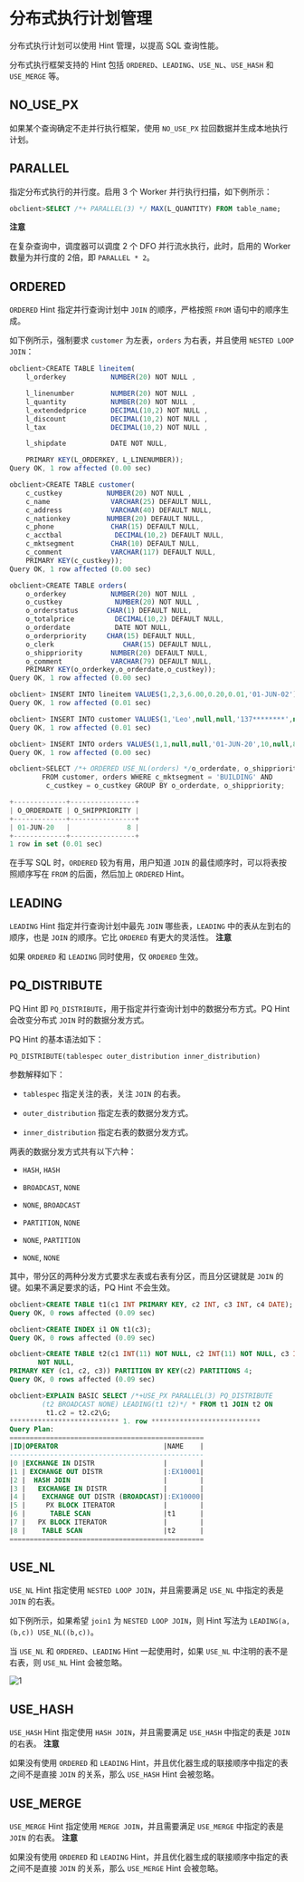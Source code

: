 分布式执行计划管理 
==============================

分布式执行计划可以使用 Hint 管理，以提高 SQL 查询性能。

分布式执行框架支持的 Hint 包括 `ORDERED`、`LEADING`、`USE_NL`、`USE_HASH` 和 `USE_MERGE` 等。

NO_USE_PX 
------------------------------

如果某个查询确定不走并行执行框架，使用 `NO_USE_PX` 拉回数据并生成本地执行计划。

PARALLEL 
-----------------------------

指定分布式执行的并行度。启用 3 个 Worker 并行执行扫描，如下例所示：

```sql
obclient>SELECT /*+ PARALLEL(3) */ MAX(L_QUANTITY) FROM table_name;
```


**注意**



在复杂查询中，调度器可以调度 2 个 DFO 并行流水执行，此时，启用的 Worker 数量为并行度的 2倍，即 `PARALLEL * 2`。

ORDERED 
----------------------------

`ORDERED` Hint 指定并行查询计划中 `JOIN` 的顺序，严格按照 `FROM` 语句中的顺序生成。

如下例所示，强制要求 `customer` 为左表，`orders` 为右表，并且使用 `NESTED LOOP JOIN`：

```javascript
obclient>CREATE TABLE lineitem(
    l_orderkey           NUMBER(20) NOT NULL ,

    l_linenumber         NUMBER(20) NOT NULL ,
    l_quantity           NUMBER(20) NOT NULL ,
    l_extendedprice      DECIMAL(10,2) NOT NULL ,
    l_discount           DECIMAL(10,2) NOT NULL ,
    l_tax                DECIMAL(10,2) NOT NULL ,

    l_shipdate           DATE NOT NULL,

    PRIMARY KEY(L_ORDERKEY, L_LINENUMBER));
Query OK, 1 row affected (0.00 sec)

obclient>CREATE TABLE customer(
    c_custkey           NUMBER(20) NOT NULL ,
    c_name               VARCHAR(25) DEFAULT NULL,
    c_address            VARCHAR(40) DEFAULT NULL,
    c_nationkey         NUMBER(20) DEFAULT NULL,
    c_phone              CHAR(15) DEFAULT NULL,
    c_acctbal             DECIMAL(10,2) DEFAULT NULL,
    c_mktsegment         CHAR(10) DEFAULT NULL,
    c_comment            VARCHAR(117) DEFAULT NULL,
    PRIMARY KEY(c_custkey));
Query OK, 1 row affected (0.00 sec)

obclient>CREATE TABLE orders(
    o_orderkey           NUMBER(20) NOT NULL ,
    o_custkey             NUMBER(20) NOT NULL ,
    o_orderstatus       CHAR(1) DEFAULT NULL,
    o_totalprice          DECIMAL(10,2) DEFAULT NULL,
    o_orderdate           DATE NOT NULL,
    o_orderpriority     CHAR(15) DEFAULT NULL,
    o_clerk                 CHAR(15) DEFAULT NULL,
    o_shippriority       NUMBER(20) DEFAULT NULL,
    o_comment            VARCHAR(79) DEFAULT NULL,
    PRIMARY KEY(o_orderkey,o_orderdate,o_custkey));
Query OK, 1 row affected (0.00 sec)

obclient> INSERT INTO lineitem VALUES(1,2,3,6.00,0.20,0.01,'01-JUN-02');
Query OK, 1 row affected (0.01 sec)

obclient> INSERT INTO customer VALUES(1,'Leo',null,null,'137********',null,'BUILDING',null);
Query OK, 1 row affected (0.01 sec)

obclient> INSERT INTO orders VALUES(1,1,null,null,'01-JUN-20',10,null,8,null);
Query OK, 1 row affected (0.00 sec)

obclient>SELECT /*+ ORDERED USE_NL(orders) */o_orderdate, o_shippriority
        FROM customer, orders WHERE c_mktsegment = 'BUILDING' AND
         c_custkey = o_custkey GROUP BY o_orderdate, o_shippriority;

+-------------+----------------+
| O_ORDERDATE | O_SHIPPRIORITY |
+-------------+----------------+
| 01-JUN-20   |              8 |
+-------------+----------------+
1 row in set (0.01 sec)
```



在手写 SQL 时，`ORDERED` 较为有用，用户知道 `JOIN` 的最佳顺序时，可以将表按照顺序写在 `FROM` 的后面，然后加上 `ORDERED` Hint。

LEADING 
----------------------------

`LEADING` Hint 指定并行查询计划中最先 `JOIN` 哪些表，`LEADING` 中的表从左到右的顺序，也是 `JOIN` 的顺序。它比 `ORDERED` 有更大的灵活性。
**注意**



如果 `ORDERED` 和 `LEADING` 同时使用，仅 `ORDERED` 生效。

PQ_DISTRIBUTE 
----------------------------------

PQ Hint 即 `PQ_DISTRIBUTE`，用于指定并行查询计划中的数据分布方式。PQ Hint 会改变分布式 `JOIN` 时的数据分发方式。

PQ Hint 的基本语法如下：

```unknow
PQ_DISTRIBUTE(tablespec outer_distribution inner_distribution)
```



参数解释如下：

* `tablespec` 指定关注的表，关注 `JOIN` 的右表。

  

* `outer_distribution` 指定左表的数据分发方式。

  

* `inner_distribution` 指定右表的数据分发方式。

  




两表的数据分发方式共有以下六种：

* `HASH`, `HASH`

  

* `BROADCAST`, `NONE`

  

* `NONE`, `BROADCAST`

  

* `PARTITION`, `NONE`

  

* `NONE`, `PARTITION`

  

* `NONE`, `NONE`

  




其中，带分区的两种分发方式要求左表或右表有分区，而且分区键就是 `JOIN` 的键。如果不满足要求的话，PQ Hint 不会生效。

```sql
obclient>CREATE TABLE t1(c1 INT PRIMARY KEY, c2 INT, c3 INT, c4 DATE);
Query OK, 0 rows affected (0.09 sec)

obclient>CREATE INDEX i1 ON t1(c3);
Query OK, 0 rows affected (0.09 sec)

obclient>CREATE TABLE t2(c1 INT(11) NOT NULL, c2 INT(11) NOT NULL, c3 INT(11) 
       NOT NULL, 
PRIMARY KEY (c1, c2, c3)) PARTITION BY KEY(c2) PARTITIONS 4;
Query OK, 0 rows affected (0.09 sec)

obclient>EXPLAIN BASIC SELECT /*+USE_PX PARALLEL(3) PQ_DISTRIBUTE
        (t2 BROADCAST NONE) LEADING(t1 t2)*/ * FROM t1 JOIN t2 ON 
         t1.c2 = t2.c2\G;
*************************** 1. row ***************************
Query Plan: 
================================================
|ID|OPERATOR                          |NAME    |
------------------------------------------------
|0 |EXCHANGE IN DISTR                 |        |
|1 | EXCHANGE OUT DISTR               |:EX10001|
|2 |  HASH JOIN                       |        |
|3 |   EXCHANGE IN DISTR              |        |
|4 |    EXCHANGE OUT DISTR (BROADCAST)|:EX10000|
|5 |     PX BLOCK ITERATOR            |        |
|6 |      TABLE SCAN                  |t1      |
|7 |   PX BLOCK ITERATOR              |        |
|8 |    TABLE SCAN                    |t2      |
================================================
```



USE_NL 
---------------------------

`USE_NL` Hint 指定使用 `NESTED LOOP JOIN`，并且需要满足 `USE_NL` 中指定的表是 `JOIN` 的右表。

如下例所示，如果希望 `join1` 为 `NESTED LOOP JOIN`，则 Hint 写法为 `LEADING(a, (b,c)) USE_NL((b,c))`。

当 `USE_NL` 和 `ORDERED`、`LEADING` Hint 一起使用时，如果 `USE_NL` 中注明的表不是右表，则 `USE_NL` Hint 会被忽略。

![1](https://help-static-aliyun-doc.aliyuncs.com/assets/img/zh-CN/4765994061/p179945.png)

USE_HASH 
-----------------------------

`USE_HASH` Hint 指定使用 `HASH JOIN`，并且需要满足 `USE_HASH` 中指定的表是 `JOIN` 的右表。
**注意**



如果没有使用 `ORDERED` 和 `LEADING` Hint，并且优化器生成的联接顺序中指定的表之间不是直接 `JOIN` 的关系，那么 `USE_HASH` Hint 会被忽略。

USE_MERGE 
------------------------------

`USE_MERGE` Hint 指定使用 `MERGE JOIN`，并且需要满足 `USE_MERGE` 中指定的表是 `JOIN` 的右表。
**注意**



如果没有使用 `ORDERED` 和 `LEADING` Hint，并且优化器生成的联接顺序中指定的表之间不是直接 `JOIN` 的关系，那么 `USE_MERGE` Hint 会被忽略。
